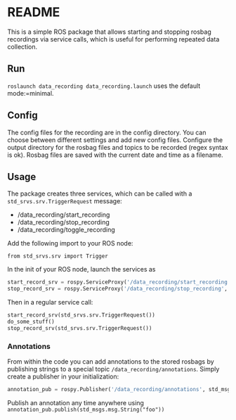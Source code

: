 # README
This is a simple ROS package that allows starting and stopping rosbag recordings via service calls, which is useful for performing repeated data collection.

## Run
`roslaunch data_recording data_recording.launch` uses the default mode:=minimal.  

## Config
The config files for the recording are in the config directory. You can choose between different settings and add new config files.
Configure the output directory for the rosbag files and topics to be recorded (regex syntax is ok).
Rosbag files are saved with the current date and time as a filename.

## Usage

The package creates three services, which can be called with a `std_srvs.srv.TriggerRequest` message:
* /data\_recording/start\_recording
* /data\_recording/stop\_recording
* /data\_recording/toggle\_recording

Add the following import to your ROS node:

`from std_srvs.srv import Trigger`

In the init of your ROS node, launch the services as
```python
start_record_srv = rospy.ServiceProxy('/data_recording/start_recording', Trigger)
stop_record_srv = rospy.ServiceProxy('/data_recording/stop_recording', Trigger)
```

Then in a regular service call:

```python
start_record_srv(std_srvs.srv.TriggerRequest())
do_some_stuff()
stop_record_srv(std_srvs.srv.TriggerRequest())
```

### Annotations

From within the code you can add annotations to the stored rosbags by publishing 
strings to a special topic `/data_recording/annotations`. 
Simply create a publisher in your initialization: 
```python
annotation_pub = rospy.Publisher('/data_recording/annotations', std_msgs.msg.String, queue_size=10)
```

Publish an annotation any time anywhere using `annotation_pub.publish(std_msgs.msg.String("foo"))`
